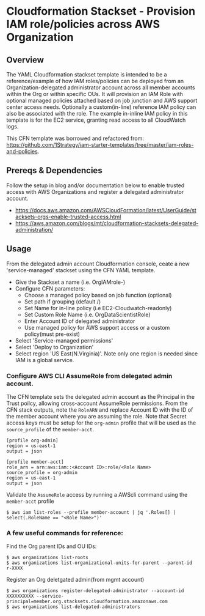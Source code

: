 # Cloudformation Stackset - Provision IAM role/policies across AWS Organization


## Overview 

The YAML Cloudformation stackset template is intended to be a reference/example of how IAM roles/policies can be deployed from an Organization-delegated administrator account across all member accounts within the Org or within specific OUs.  It will provision an IAM Role with optional managed policies attached based on job junction and AWS support center access needs. Optionally a custom(in-line) reference IAM policy can also be associated with the role. The example in-inline IAM policy in this template is for the EC2 service, granting read access to all CloudWatch logs. 

This CFN template was borrowed and refactored from: https://github.com/1Strategy/iam-starter-templates/tree/master/iam-roles-and-policies. 


## Prereqs & Dependencies

Follow the setup in blog and/or documentation below to enable trusted access with AWS Organizations and register a delegated administrator account.

- https://docs.aws.amazon.com/AWSCloudFormation/latest/UserGuide/stacksets-orgs-enable-trusted-access.html
- https://aws.amazon.com/blogs/mt/cloudformation-stacksets-delegated-administration/

## Usage 

From the delegated admin account Cloudformation console, ceate a new 'service-managed' stackset using the CFN YAML template. 

- Give the Stackset a name (i.e. OrgIAMrole-<job-function>) 
- Configure CFN parameters:
  - Choose a managed policy based on job function (optional)
  - Set path if grouping (default /)
  - Set Name for in-line policy (i.e EC2-Cloudwatch-readonly) 
  - Set Custom Role Name (i.e. OrgDataScientistRole)
  - Enter Account ID of delegated administrator
  - Use managed policy for AWS support access or a custom policy(must pre-exist)
- Select 'Service-managed permissions'
- Select 'Deploy to Organization'
- Select region 'US East(N.Virginia)'. Note only one region is needed since IAM is a global service. 

### Configure AWS CLI AssumeRole from delegated admin account.

The CFN template sets the delegated admin account as the Principal in the Trust poilcy, allowing cross-account AssumeRole permissions.  From the CFN stack outputs, note the `RoleARN` and replace Account ID with the ID of the member account where you are assuming the role. Note that Secret access keys must be setup for the `org-admin` profile that will be used as the `source_profile` of the `member-acct`.   

```
[profile org-admin]
region = us-east-1
output = json

[profile member-acct]
role_arn = arn:aws:iam::<Account ID>:role/<Role Name>
source_profile = org-admin
region = us-east-1
output = json
```

Validate the `AssumeRole` access by running a AWScli command using the `member-acct` profile 
```
$ aws iam list-roles --profile member-account | jq '.Roles[] | select(.RoleName == "<Role Name>")'
```

### A few useful commands for reference:

Find the Org parent IDs and OU IDs:
```
$ aws organizations list-roots
$ aws organizations list-organizational-units-for-parent --parent-id r-XXXX
```

Register an Org deletgated admin(from mgmt account)
```
$ aws organizations register-delegated-administrator --account-id XXXXXXXXXX --service-principal=member.org.stacksets.cloudformation.amazonaws.com
$ aws organizations list-delegated-administrators
```


